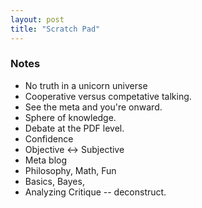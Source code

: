 ```yaml
---
layout: post
title: "Scratch Pad"
---
```


### Notes

 * No truth in a unicorn universe
 * Cooperative versus competative talking.
 * See the meta and you're onward.
 * Sphere of knowledge.
 * Debate at the PDF level.
 * Confidence
 * Objective <-> Subjective
 * Meta blog
 * Philosophy, Math, Fun
 * Basics, Bayes, 
 * Analyzing Critique -- deconstruct.


